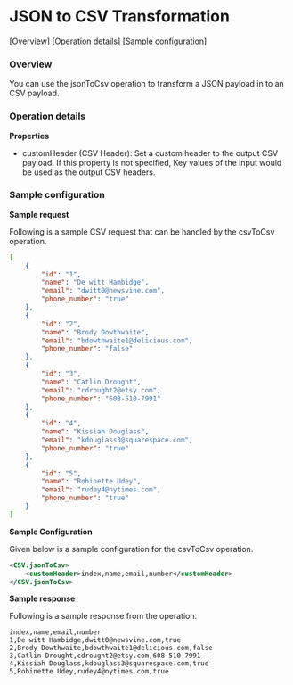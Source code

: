 # JSON to CSV Transformation

[[Overview]](#overview)  [[Operation details]](#operation-details)  [[Sample configuration]](#sample-configuration)

### Overview 

You can use the jsonToCsv operation to transform a JSON payload in to an CSV payload.

### Operation details

**Properties**
* customHeader (CSV Header): 
Set a custom header to the output CSV payload. If this property is not specified, 
Key values of the input would be used as the output CSV headers.
    

### Sample configuration

**Sample request**

Following is a sample CSV request that can be handled by the csvToCsv operation.

```json
[
    {
        "id": "1",
        "name": "De witt Hambidge",
        "email": "dwitt0@newsvine.com",
        "phone_number": "true"
    },
    {
        "id": "2",
        "name": "Brody Dowthwaite",
        "email": "bdowthwaite1@delicious.com",
        "phone_number": "false"
    },
    {
        "id": "3",
        "name": "Catlin Drought",
        "email": "cdrought2@etsy.com",
        "phone_number": "608-510-7991"
    },
    {
        "id": "4",
        "name": "Kissiah Douglass",
        "email": "kdouglass3@squarespace.com",
        "phone_number": "true"
    },
    {
        "id": "5",
        "name": "Robinette Udey",
        "email": "rudey4@nytimes.com",
        "phone_number": "true"
    }
]
```
**Sample Configuration**

Given below is a sample configuration for the csvToCsv operation.
```xml
<CSV.jsonToCsv>
    <customHeader>index,name,email,number</customHeader>
</CSV.jsonToCsv>
```
**Sample response**

Following is a sample response from the operation.

```text
index,name,email,number
1,De witt Hambidge,dwitt0@newsvine.com,true
2,Brody Dowthwaite,bdowthwaite1@delicious.com,false
3,Catlin Drought,cdrought2@etsy.com,608-510-7991
4,Kissiah Douglass,kdouglass3@squarespace.com,true
5,Robinette Udey,rudey4@nytimes.com,true
```
